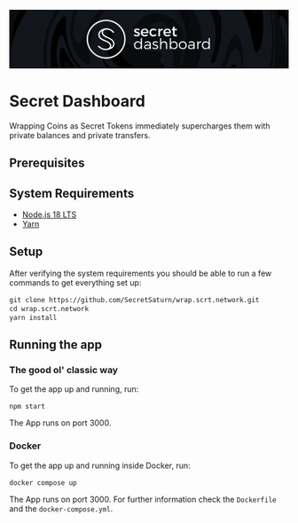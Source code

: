 ![Secret Network Banner](banner.png)


# Secret Dashboard

Wrapping Coins as Secret Tokens immediately supercharges them with private balances and private transfers.


## Prerequisites

## System Requirements
- [Node.js 18 LTS](https://nodejs.org/)
- [Yarn](https://yarnpkg.com/)

## Setup
After verifying the system requirements you should be able to run a few commands to get everything set up:
```
git clone https://github.com/SecretSaturn/wrap.scrt.network.git
cd wrap.scrt.network
yarn install
```

## Running the app

### The good ol' classic way
To get the app up and running, run:
```
npm start
```

The App runs on port 3000.


### Docker
To get the app up and running inside Docker, run:
```
docker compose up
```

The App runs on port 3000. For further information check the `Dockerfile` and the `docker-compose.yml`.